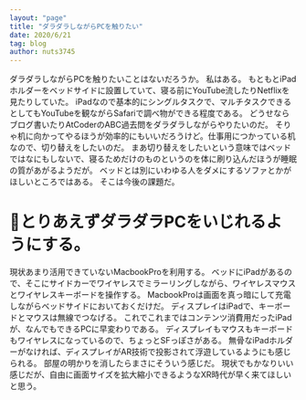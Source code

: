 ```yaml
---
layout: "page"
title: "ダラダラしながらPCを触りたい"
date: 2020/6/21
tag: blog
author: nuts3745
---
```


ダラダラしながらPCを触りたいことはないだろうか。
私はある。
もともとiPadホルダーをベッドサイドに設置していて、寝る前にYouTube流したりNetflixを見たりしていた。
iPadなので基本的にシングルタスクで、マルチタスクできるとしてもYouTubeを観ながらSafariで調べ物ができる程度である。
どうせならブログ書いたりAtCoderのABC過去問をダラダラしながらやりたいのだ。
そりゃ机に向かってやるほうが効率的にもいいだろうけど。仕事用につかっている机なので、切り替えをしたいのだ。
まあ切り替えをしたいという意味ではベッドではなにもしないで、寝るためだけのものというのを体に刷り込んだほうが睡眠の質があがるようだが。
ベッドとは別にいわゆる人をダメにするソファとかがほしいところではある。
そこは今後の課題だ。

# とりあえずダラダラPCをいじれるようにする。

現状あまり活用できていないMacbookProを利用する。
ベッドにiPadがあるので、そこにサイドカーでワイヤレスでミラーリングしながら、ワイヤレスマウスとワイヤレスキーボードを操作する。
MacbookProは画面を真っ暗にして充電しながらベッドサイドにおいておくだけだ。
ディスプレイはiPadで、キーボードとマウスは無線でつなげる。
これでこれまではコンテンツ消費用だったiPadが、なんでもできるPCに早変わりである。
ディスプレイもマウスもキーボードもワイヤレスになっているので、ちょっとSFっぽさがある。
無骨なiPadホルダーがなければ、ディスプレイがAR技術で投影されて浮遊しているようにも感じられる。
部屋の明かりを消したらまさにそういう感じだ。
現状でもかなりいい感じだが、自由に画面サイズを拡大縮小できるようなXR時代が早く来てほしいと思う。
